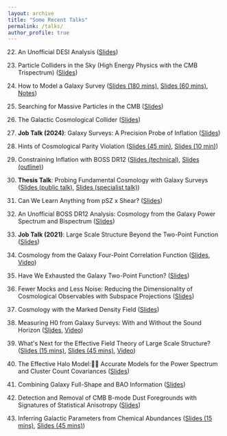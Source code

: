 ```yaml
---
layout: archive
title: "Some Recent Talks"
permalink: /talks/
author_profile: true
---
```


22. An Unofficial DESI Analysis ([Slides](http://oliverphilcox.github.io/files/benasque25.pdf))

21. Particle Colliders in the Sky (High Energy Physics with the CMB Trispectrum) ([Slides](http://oliverphilcox.github.io/files/cmb_4pt.pdf))

20. How to Model a Galaxy Survey ([Slides (180 mins)](http://oliverphilcox.github.io/files/cotb24.pdf), [Slides (60 mins)](http://oliverphilcox.github.io/files/eft_talk.pdf), [Notes](http://oliverphilcox.github.io/files/eft_intro.pdf))

19. Searching for Massive Particles in the CMB ([Slides](http://oliverphilcox.github.io/files/hotspots.pdf))

18. The Galactic Cosmological Collider ([Slides](http://oliverphilcox.github.io/files/galactic_collider.pdf))

17. **Job Talk (2024)**: Galaxy Surveys: A Precision Probe of Inflation ([Slides](http://oliverphilcox.github.io/files/job-talk-24.pdf))

16. Hints of Cosmological Parity Violation ([Slides  (45 min)](http://oliverphilcox.github.io/files/parity2.pdf), [Slides (10 min)](http://oliverphilcox.github.io/files/parity-short.pdf))

15. Constraining Inflation with BOSS DR12 ([Slides (technical)](http://oliverphilcox.github.io/files/madrid-inflation.pdf), [Slides (outline)](http://oliverphilcox.github.io/files/safari_inflation.pdf))

14. **Thesis Talk**: Probing Fundamental Cosmology with Galaxy Surveys ([Slides (public talk)](http://oliverphilcox.github.io/files/thesis-public.pdf), [Slides (specialist talk)](http://oliverphilcox.github.io/files/thesis-private.pdf))

13. Can We Learn Anything from pSZ x Shear? ([Slides](http://oliverphilcox.github.io/files/psz.pdf))

12. An Unofficial BOSS DR12 Analysis: Cosmology from the Galaxy Power Spectrum and Bispectrum ([Slides](http://oliverphilcox.github.io/files/cca22.pdf))

11. **Job Talk (2021)**: Large Scale Structure Beyond the Two-Point Function ([Slides](http://oliverphilcox.github.io/files/jobtalk.pdf))

10. Cosmology from the Galaxy Four-Point Correlation Function ([Slides](http://oliverphilcox.github.io/files/cosm_from_home21.pdf), [Video](https://www.youtube.com/watch?v=pmo1QigLsn4))

9. Have We Exhausted the Galaxy Two-Point Function? ([Slides](http://oliverphilcox.github.io/files/geneva_pk_talk.pdf))

8. Fewer Mocks and Less Noise: Reducing the Dimensionality of Cosmological Observables with Subspace Projections ([Slides](http://oliverphilcox.github.io/files/svd_data_compression.pdf))

7. Cosmology with the Marked Density Field ([Slides](http://oliverphilcox.github.io/files/mk_density.pdf))

6. Measuring H0 from Galaxy Surveys: With and Without the Sound Horizon ([Slides](http://oliverphilcox.github.io/files/cosm_from_home.pdf), [Video](https://www.youtube.c1m/embed/QM_pGTMhJTc))

5. What's Next for the Effective Field Theory of Large Scale Structure? ([Slides (15 mins)](http://oliverphilcox.github.io/files/uk_cosmo.pdf), [Slides (45 mins)](http://oliverphilcox.github.io/files/future_eft.pdf), [Video](http://pirsa.org/20060054))

4. The Effective Halo Model: Accurate Models for the Power Spectrum and Cluster Count Covariances ([Slides](http://oliverphilcox.github.io/files/ehm.pdf))

3. Combining Galaxy Full-Shape and BAO Information ([Slides](http://oliverphilcox.github.io/files/h0_eft.pdf))

2. Detection and Removal of CMB B-mode Dust Foregrounds with Signatures of Statistical Anisotropy ([Slides](http://oliverphilcox.github.io/files/dust_aniso.pdf))

1. Inferring Galactic Parameters from Chemical Abundances ([Slides (15 mins)](http://oliverphilcox.github.io/files/asa_talk.pdf), [Slides (45 mins)](http://oliverphilcox.github.io/files/chem_evol.pdf))
